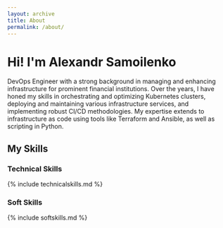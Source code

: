 ```yaml
---
layout: archive
title: About
permalink: /about/
---
```

# Hi! I'm Alexandr Samoilenko
DevOps Engineer with a strong background in managing and enhancing infrastructure for prominent financial institutions. Over the years, I have honed my skills in orchestrating and optimizing Kubernetes clusters, deploying and maintaining various infrastructure services, and implementing robust CI/CD methodologies. My expertise extends to infrastructure as code using tools like Terraform and Ansible, as well as scripting in Python.

## My Skills 

### Technical Skills

{% include technicalskills.md %}

### Soft Skills

{% include softskills.md %}